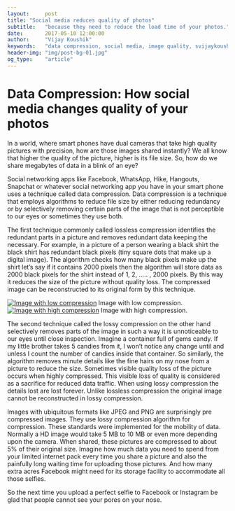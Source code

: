 ```yaml
---
layout:     post
title: "Social media reduces quality of photos"
subtitle:   "because they need to reduce the load time of your photos."
date:       2017-05-10 12:00:00
author:     "Vijay Koushik"
keywords:   "data compression, social media, image quality, svijaykoushik, blog, topic of interest"
header-img: "img/post-bg-01.jpg"
og_type: 	"article"
---
```

<h1>Data Compression: How social media changes quality of your photos</h1>
<p>In a world, where smart phones have dual cameras that take high quality pictures with precision, how are those images shared instantly? We all know that higher the quality of the picture, higher is its file size. So, how do we share megabytes of data in a blink of an eye?</p>
<p>Social networking apps like Facebook, WhatsApp, Hike, Hangouts, Snapchat or whatever social networking app you have in your smart phone uses a technique called data compression. Data compression is a technique that employs algorithms to reduce file size by either reducing redundancy or by selectively removing certain parts of the image that is not perceptible to our eyes or sometimes they use both.</p> 
<p>The first technique commonly called lossless compression identifies the redundant parts in a picture and removes redundant data keeping the necessary. For example, in a picture of a person wearing a black shirt the black shirt has redundant black pixels (tiny square dots that make up a digital image). The algorithm checks how many black pixels make up the shirt let’s say if it contains 2000 pixels then the algorithm will store data as 2000 black pixels for the shirt instead of 1, 2, ….. , 2000 pixels. By this way it reduces the size of the picture without quality loss. The compressed image can be reconstructed to its original form by this technique.</p>
<a href="#"><img src="https://scontent.fmaa1-1.fna.fbcdn.net/v/t1.0-9/16507811_216278622110159_7488234030947845236_n.jpg?oh=0f95700d3104f19894b4122e6c0e5c20&oe=59AF71B0" alt="Image with low compression"></a>
<span class="caption text-muted">Image with low compression.</span>
<a href="#"><img src="https://scontent.fmaa1-1.fna.fbcdn.net/v/t1.0-9/16473527_216278952110126_3335680204062154226_n.jpg?oh=29283b8daf9ae2e91a413fdbf4eaf6ed&oe=59C1644B" alt="Image with high compression"></a>
<span class="caption text-muted">Image with high compression.</span>
<p>The second technique called the lossy compression on the other hand selectively removes parts of the image in such a way it is unnoticeable to our eyes until close inspection. Imagine a container full of gems candy. If my little brother takes 5 candies from it, I won’t notice any change until and unless I count the number of candies inside that container. So similarly, the algorithm removes minute details like the fine hairs on my nose from a picture to reduce the size. Sometimes visible quality loss of the picture occurs when highly compressed. This visible loss of quality is considered as a sacrifice for reduced data traffic. When using lossy compression the details lost are lost forever. Unlike lossless compression the original image cannot be reconstructed in lossy compression.</p>
<p>Images with ubiquitous formats like JPEG and PNG are surprisingly pre compressed images. They use lossy compression algorithm for compression. These standards were implemented for the mobility of data. Normally a HD image would take 5 MB to 10 MB or even more depending upon the camera. When shared, these pictures are compressed to about 5% of their original size. Imagine how much data you need to spend from your limited internet pack every time you share a picture and also the painfully long waiting time for uploading those pictures. And how many extra acres Facebook might need for its storage facility to accommodate all those selfies.</p>
<p>So the next time you upload a perfect selfie to Facebook or Instagram be glad that people cannot see your pores on your nose.</p>
